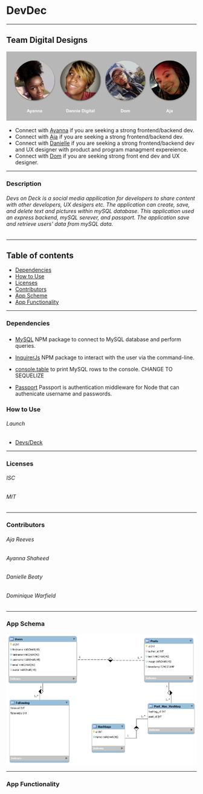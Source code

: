 # DevDec
---
## Team Digital Designs
![teamDigtialDesigns](public/assets/team.png?size=250)<br/>

* Connect with [Ayanna](https://github.com/ashaheed3) if you are seeking a strong frontend/backend dev.
* Connect with [Aja](https://github.com/clemsontigress) if you are seeking  a strong frontend/backend dev.
* Connect with [Danielle](https://github.com/DannieDigital) if you are seeking a strong frontend/backend dev and UX designer with product and program managment expereience. 
* Connect with [Dom](https://github.com/domwarit) if you are seeking strong front end dev and UX designer.


----
### Description
###### Devs on Deck is a social media appilication for developers to share content with other developers, UX desigers etc. The application can create, save, and delete text and pictures within mySQL database. This application used an express backend, mySQL serever, and passport. The application save and retrieve users' data from mySQL data. 

---
## Table of contents
* [Dependencies](#Dependencies)
* [How to Use](#how-to-Use)
* [Licenses](#Licenses)
* [Contributors](#Contributors)
* [App Scheme](#App-Fuctionality)
* [App Functionality](#App-Fuctionality)

---

### Dependencies
##### 

* [MySQL](https://www.npmjs.com/package/mysql) NPM package to connect to MySQL database and perform queries.

* [InquirerJs](https://www.npmjs.com/package/inquirer/v/0.2.3) NPM package to interact with the user via the command-line.

* [console.table](https://www.npmjs.com/package/console.table) to print MySQL rows to the console. CHANGE TO SEQUELIZE

* [Passport](http://www.passportjs.org/docs/) Passport is authentication middleware for Node that can authenicate username and passwords. 

### How to Use
###### Launch 
* [Devs/Deck](https://digitaldesigns2.herokuapp.com/)
---

### Licenses
###### ISC
###### MIT
---
### Contributors
###### Aja Reeves
###### Ayanna Shaheed 
###### Danielle Beaty
###### Dominique Warfield 
---
### App Schema
![](public/assets/database.png)

---
### App Functionality